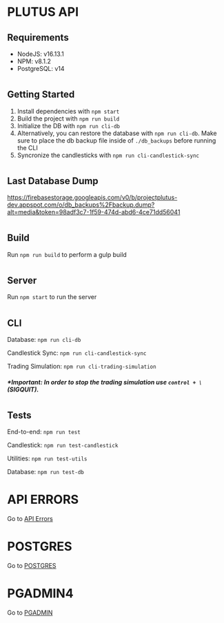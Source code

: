 # PLUTUS API

## Requirements
- NodeJS: v16.13.1
- NPM: v8.1.2
- PostgreSQL: v14

#
## Getting Started

1) Install dependencies with `npm start` 
2) Build the project with `npm run build` 
3) Initialize the DB with `npm run cli-db` 
4) Alternatively, you can restore the database with `npm run cli-db`. Make sure to place the db backup file inside of `./db_backups` before running the CLI
5) Syncronize the candlesticks with `npm run cli-candlestick-sync`

#
## Last Database Dump

https://firebasestorage.googleapis.com/v0/b/projectplutus-dev.appspot.com/o/db_backups%2Fbackup.dump?alt=media&token=98adf3c7-1f59-474d-abd6-4ce71dd56041


#
## Build

Run `npm run build` to perform a gulp build

#
## Server

Run `npm start` to run the server

#
## CLI

Database:  `npm run cli-db`

Candlestick Sync:  `npm run cli-candlestick-sync`

Trading Simulation:  `npm run cli-trading-simulation`

##### *Important: In order to stop the trading simulation use `control + \` (SIGQUIT).


#
## Tests

End-to-end: `npm run test`

Candlestick: `npm run test-candlestick`

Utilities: `npm run test-utils`

Database: `npm run test-db`





# 
# API ERRORS

Go to [API Errors](/docs/API_ERRORS.md)


#
# POSTGRES

Go to [POSTGRES](/docs/POSTGRES.md)



#
# PGADMIN4

Go to [PGADMIN](/docs/PGADMIN.md)